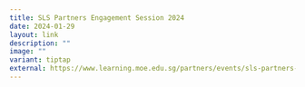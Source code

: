 ```yaml
---
title: SLS Partners Engagement Session 2024
date: 2024-01-29
layout: link
description: ""
image: ""
variant: tiptap
external: https://www.learning.moe.edu.sg/partners/events/sls-partners-engagement-session-2024/
---
```

